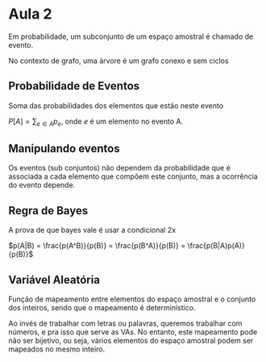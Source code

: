 # Aula 2

Em probabilidade, um subconjunto de um espaço amostral é chamado de evento. 

No contexto de grafo, uma árvore é um grafo conexo e sem ciclos

## Probabilidade de Eventos

Soma das probabilidades dos elementos que estão neste evento

$P[A] = \sum_{e \in A} p_e$, onde $e$ é um elemento no evento A.

## Manipulando eventos

Os eventos (sub conjuntos) não dependem da probabilidade que é associada a cada elemento que compõem este conjunto, mas a ocorrência do evento depende.

## Regra de Bayes

A prova de que bayes vale é usar a condicional 2x

$p(A|B) = \frac{p(A^B)}{p(B)} = \frac{p(B^A)}{p(B)} = \frac{p(B|A)p(A)}{p(B)}$

## Variável Aleatória

Função de mapeamento entre elementos do espaço amostral e o conjunto dos inteiros, sendo que o mapeamento é determinístico.

Ao invés de trabalhar com letras ou palavras, queremos trabalhar com números, e pra isso que serve as VAs. No entanto, este mapeamento pode não ser bijetivo, ou seja, vários elementos do espaço amostral podem ser mapeados no mesmo inteiro. 

